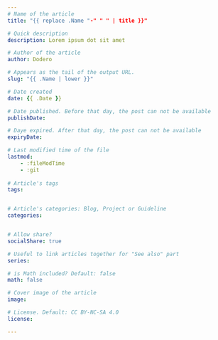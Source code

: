 ```yaml
---
# Name of the article
title: "{{ replace .Name "-" " " | title }}"

# Quick description
description: Lorem ipsum dot sit amet

# Author of the article
author: Dodero

# Appears as the tail of the output URL.
slug: "{{ .Name | lower }}"

# Date created
date: {{ .Date }}

# Date published. Before that day, the post can not be available
publishDate: 

# Daye expired. After that day, the post can not be available
expiryDate:

# Last modified time of the file
lastmod: 
    - :fileModTime
    - :git
    
# Article's tags
tags: 


# Article's categories: Blog, Project or Guideline
categories:


# Allow share?
socialShare: true

# Useful to link articles together for "See also" part
series: 

# is Math included? Default: false
math: false

# Cover image of the article
image: 

# License. Default: CC BY-NC-SA 4.0
license:

---
```


